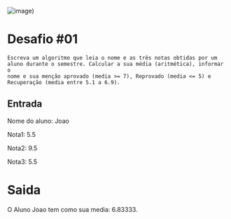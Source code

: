 ![___image___)](https://user-images.githubusercontent.com/60306241/77236909-bf343d80-6ba1-11ea-828f-5cfd5011c557.png)

# Desafio #01
```
Escreva um algoritmo que leia o nome e as três notas obtidas por um
aluno durante o semestre. Calcular a sua média (aritmética), informar o
nome e sua menção aprovado (media >= 7), Reprovado (media <= 5) e
Recuperação (media entre 5.1 a 6.9).
```

## Entrada
Nome do aluno: Joao

Nota1: 5.5

Nota2: 9.5

Nota3: 5.5

# Saida
O Aluno Joao tem como sua media: 6.83333.